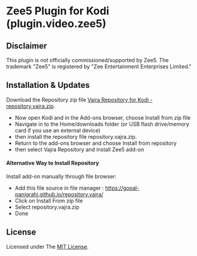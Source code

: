 # Zee5 Plugin for Kodi (plugin.video.zee5)

## Disclaimer

This plugin is not officially commissioned/supported by Zee5.
The trademark "Zee5" is registered by "Zee Entertainment Enterprises Limited."

## Installation & Updates

Download the Repository zip file [Vajra Repository for Kodi - repository.vajra.zip](https://gopal-panigrahi.github.io/repository.vajra/repository.vajra.zip).

- Now open Kodi and in the Add-ons browser, choose Install from zip file
- Navigate in to the Home/downloads folder (or USB flash drive/memory card if you use an external device)
- then install the repository file repository.vajra.zip.
- Return to the add-ons browser and choose Install from repository
- then select Vajra Repository and install Zee5 add-on

#### Alternative Way to Install Repository

Install add-on manually through file browser:<br/>

- Add this file source in file manager : https://gopal-panigrahi.github.io/repository.vajra/
- Click on Install From zip file
- Select repository.vajra.zip
- Done

## License

Licensed under The [MIT License](https://github.com/gopal-panigrahi/plugin.video.zee5/blob/main/LICENSE).
